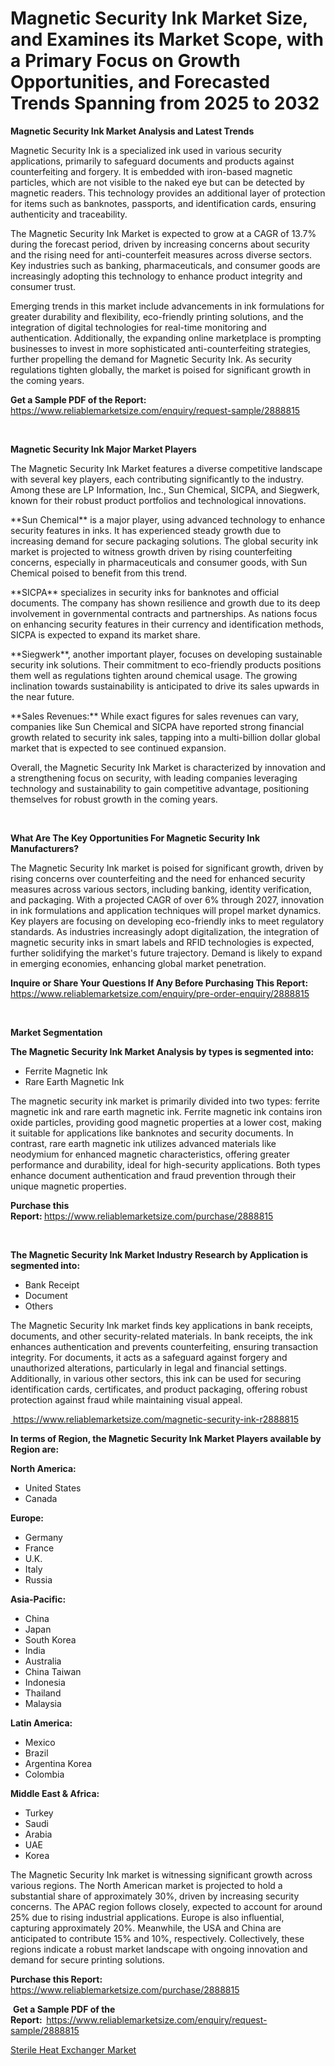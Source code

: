 <p><h1>Magnetic Security Ink Market Size, and Examines its Market Scope, with a Primary Focus on Growth Opportunities, and Forecasted Trends Spanning from 2025 to 2032</h1></p><p><strong>Magnetic Security Ink Market Analysis and Latest Trends</strong></p>
<p><p>Magnetic Security Ink is a specialized ink used in various security applications, primarily to safeguard documents and products against counterfeiting and forgery. It is embedded with iron-based magnetic particles, which are not visible to the naked eye but can be detected by magnetic readers. This technology provides an additional layer of protection for items such as banknotes, passports, and identification cards, ensuring authenticity and traceability.</p><p>The Magnetic Security Ink Market is expected to grow at a CAGR of 13.7% during the forecast period, driven by increasing concerns about security and the rising need for anti-counterfeit measures across diverse sectors. Key industries such as banking, pharmaceuticals, and consumer goods are increasingly adopting this technology to enhance product integrity and consumer trust. </p><p>Emerging trends in this market include advancements in ink formulations for greater durability and flexibility, eco-friendly printing solutions, and the integration of digital technologies for real-time monitoring and authentication. Additionally, the expanding online marketplace is prompting businesses to invest in more sophisticated anti-counterfeiting strategies, further propelling the demand for Magnetic Security Ink. As security regulations tighten globally, the market is poised for significant growth in the coming years.</p></p>
<p><strong>Get a Sample PDF of the Report:&nbsp;</strong> <a href="https://www.reliablemarketsize.com/enquiry/request-sample/2888815?utm_campaign=3307&utm_medium=2&utm_source=Github&utm_content=ia&utm_term=14032025&utm_id=magnetic-security-ink">https://www.reliablemarketsize.com/enquiry/request-sample/2888815</a></p>
<p>&nbsp;</p>
<p><strong>Magnetic Security Ink Major Market Players</strong></p>
<p><p>The Magnetic Security Ink Market features a diverse competitive landscape with several key players, each contributing significantly to the industry. Among these are LP Information, Inc., Sun Chemical, SICPA, and Siegwerk, known for their robust product portfolios and technological innovations.</p><p>**Sun Chemical** is a major player, using advanced technology to enhance security features in inks. It has experienced steady growth due to increasing demand for secure packaging solutions. The global security ink market is projected to witness growth driven by rising counterfeiting concerns, especially in pharmaceuticals and consumer goods, with Sun Chemical poised to benefit from this trend.</p><p>**SICPA** specializes in security inks for banknotes and official documents. The company has shown resilience and growth due to its deep involvement in governmental contracts and partnerships. As nations focus on enhancing security features in their currency and identification methods, SICPA is expected to expand its market share.</p><p>**Siegwerk**, another important player, focuses on developing sustainable security ink solutions. Their commitment to eco-friendly products positions them well as regulations tighten around chemical usage. The growing inclination towards sustainability is anticipated to drive its sales upwards in the near future.</p><p>**Sales Revenues:** While exact figures for sales revenues can vary, companies like Sun Chemical and SICPA have reported strong financial growth related to security ink sales, tapping into a multi-billion dollar global market that is expected to see continued expansion.</p><p>Overall, the Magnetic Security Ink Market is characterized by innovation and a strengthening focus on security, with leading companies leveraging technology and sustainability to gain competitive advantage, positioning themselves for robust growth in the coming years.</p></p>
<p>&nbsp;</p>
<p><strong>What Are The Key Opportunities For Magnetic Security Ink Manufacturers?</strong></p>
<p><p>The Magnetic Security Ink market is poised for significant growth, driven by rising concerns over counterfeiting and the need for enhanced security measures across various sectors, including banking, identity verification, and packaging. With a projected CAGR of over 6% through 2027, innovation in ink formulations and application techniques will propel market dynamics. Key players are focusing on developing eco-friendly inks to meet regulatory standards. As industries increasingly adopt digitalization, the integration of magnetic security inks in smart labels and RFID technologies is expected, further solidifying the market's future trajectory. Demand is likely to expand in emerging economies, enhancing global market penetration.</p></p>
<p><strong>Inquire or Share Your Questions If Any Before Purchasing This Report:</strong> <a href="https://www.reliablemarketsize.com/enquiry/pre-order-enquiry/2888815?utm_campaign=3307&utm_medium=2&utm_source=Github&utm_content=ia&utm_term=14032025&utm_id=magnetic-security-ink">https://www.reliablemarketsize.com/enquiry/pre-order-enquiry/2888815</a></p>
<p>&nbsp;</p>
<p><strong>Market Segmentation</strong></p>
<p><strong>The Magnetic Security Ink Market Analysis by types is segmented into:</strong></p>
<p><ul><li>Ferrite Magnetic Ink</li><li>Rare Earth Magnetic Ink</li></ul></p>
<p><p>The magnetic security ink market is primarily divided into two types: ferrite magnetic ink and rare earth magnetic ink. Ferrite magnetic ink contains iron oxide particles, providing good magnetic properties at a lower cost, making it suitable for applications like banknotes and security documents. In contrast, rare earth magnetic ink utilizes advanced materials like neodymium for enhanced magnetic characteristics, offering greater performance and durability, ideal for high-security applications. Both types enhance document authentication and fraud prevention through their unique magnetic properties.</p></p>
<p><strong>Purchase this Report:&nbsp;</strong><a href="https://www.reliablemarketsize.com/purchase/2888815?utm_campaign=3307&utm_medium=2&utm_source=Github&utm_content=ia&utm_term=14032025&utm_id=magnetic-security-ink">https://www.reliablemarketsize.com/purchase/2888815</a></p>
<p>&nbsp;</p>
<p><strong>The Magnetic Security Ink Market Industry Research by Application is segmented into:</strong></p>
<p><ul><li>Bank Receipt</li><li>Document</li><li>Others</li></ul></p>
<p><p>The Magnetic Security Ink market finds key applications in bank receipts, documents, and other security-related materials. In bank receipts, the ink enhances authentication and prevents counterfeiting, ensuring transaction integrity. For documents, it acts as a safeguard against forgery and unauthorized alterations, particularly in legal and financial settings. Additionally, in various other sectors, this ink can be used for securing identification cards, certificates, and product packaging, offering robust protection against fraud while maintaining visual appeal.</p></p>
<p><a href="https://www.reliablemarketsize.com/magnetic-security-ink-r2888815?utm_campaign=3307&utm_medium=2&utm_source=Github&utm_content=ia&utm_term=14032025&utm_id=magnetic-security-ink">&nbsp;https://www.reliablemarketsize.com/magnetic-security-ink-r2888815</a></p>
<p><strong>In terms of Region, the Magnetic Security Ink Market Players available by Region are:</strong></p>
<p>
    <p> <strong> North America: </strong>
        <ul>
            <li>United States</li>
            <li>Canada</li>
        </ul>
        </p> 
    <p> <strong> Europe: </strong>
        <ul>
            <li>Germany</li>
            <li>France</li>
            <li>U.K.</li>
            <li>Italy</li>
            <li>Russia</li>
        </ul>
        </p> 
    <p> <strong> Asia-Pacific: </strong>
        <ul>
            <li>China</li>
            <li>Japan</li>
            <li>South Korea</li>
            <li>India</li>
            <li>Australia</li>
            <li>China Taiwan</li>
            <li>Indonesia</li>
            <li>Thailand</li>
            <li>Malaysia</li>
        </ul>
        </p> 
    <p> <strong> Latin America: </strong>
        <ul>
            <li>Mexico</li>
            <li>Brazil</li>
            <li>Argentina Korea</li>
            <li>Colombia</li>
        </ul>
        </p> 
    <p> <strong> Middle East & Africa: </strong>
        <ul>
            <li>Turkey</li>
            <li>Saudi</li>
            <li>Arabia</li>
            <li>UAE</li>
            <li>Korea</li>
        </ul>
    </p>
    </p>
<p><p>The Magnetic Security Ink market is witnessing significant growth across various regions. The North American market is projected to hold a substantial share of approximately 30%, driven by increasing security concerns. The APAC region follows closely, expected to account for around 25% due to rising industrial applications. Europe is also influential, capturing approximately 20%. Meanwhile, the USA and China are anticipated to contribute 15% and 10%, respectively. Collectively, these regions indicate a robust market landscape with ongoing innovation and demand for secure printing solutions.</p></p>
<p><strong>Purchase this Report: </strong><a href="https://www.reliablemarketsize.com/purchase/2888815?utm_campaign=3307&utm_medium=2&utm_source=Github&utm_content=ia&utm_term=14032025&utm_id=magnetic-security-ink">https://www.reliablemarketsize.com/purchase/2888815</a></p>
<p>&nbsp;<strong>Get a Sample PDF of the Report:&nbsp;&nbsp;</strong><a href="https://www.reliablemarketsize.com/enquiry/request-sample/2888815?utm_campaign=3307&utm_medium=2&utm_source=Github&utm_content=ia&utm_term=14032025&utm_id=magnetic-security-ink">https://www.reliablemarketsize.com/enquiry/request-sample/2888815</a></p>
<p><strong></strong></p>
<p><p><a href="https://github.com/sirayedantte/Market-Research-Report-List-1/blob/main/sterile-heat-exchanger-market.md?utm_campaign=3307&utm_medium=2&utm_source=Github&utm_content=ia&utm_term=14032025&utm_id=magnetic-security-ink">Sterile Heat Exchanger Market</a></p></p>